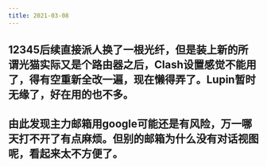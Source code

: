 ```yaml
---
title: 2021-03-08
---
```


## 12345后续直接派人换了一根光纤，但是装上新的所谓光猫实际又是个路由器之后，Clash设置感觉不能用了，得有空重新全改一遍，现在懒得弄了。Lupin暂时无缘了，好在用的也不多。
## 由此发现主力邮箱用google可能还是有风险，万一哪天打不开了有点麻烦。但别的邮箱为什么没有对话视图呢，看起来太不方便了。
##
